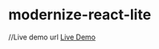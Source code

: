 # modernize-react-lite

//Live demo url <a href="https://modernize-react-free.netlify.app/dashboard">Live Demo</a>
